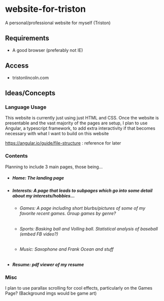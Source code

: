 # website-for-triston
A personal/professional website for myself (Triston)

## Requirements
- A good browser (preferably not IE)

## Access
- tristonlincoln.com

## Ideas/Concepts

### Language Usage
This website is currently just using just HTML and CSS. 
Once the website is presentable and the vast majority of the pages are setup,
I plan to use Angular, a typescript framework, to add extra interactivity if that
becomes necessary with what I want to build on this website

https://angular.io/guide/file-structure : reference for later

### Contents
Planning to include 3 main pages, those being...

- ##### Home: The landing page
- ##### Interests: A page that leads to subpages which go into some detail about my interests/hobbies...
  - ###### Games:  A page including short blurbs/pictures of some of my favorite recent games. Group games by genre?
  - ###### Sports: Basking ball and Volling ball. Statistical analysis of baseball (embed FB video?)
  - ###### Music:  Saxophone and Frank Ocean and stuff
- ##### Resume: pdf viewer of my resume

### Misc
I plan to use parallax scrolling for cool effects, particularly on the Games Page? (Background imgs would be game art)

